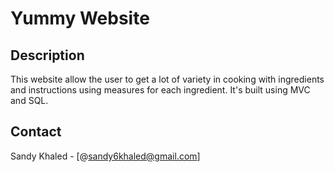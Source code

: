 # Yummy Website
## Description
This website allow the user to get a lot of variety in cooking with ingredients and instructions using measures for each ingredient. It's built using MVC and SQL.
## Contact 
Sandy Khaled - [@sandy6khaled@gmail.com]

